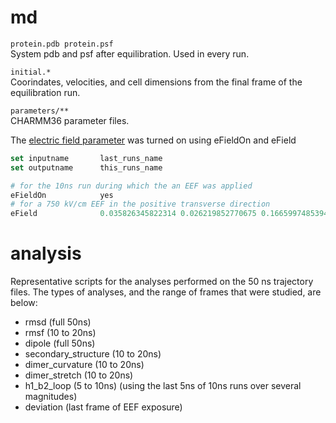 # md

```protein.pdb protein.psf```  
System pdb and psf after equilibration. Used in every run.

```initial.*```  
Coorindates, velocities, and cell dimensions from the final frame of the equilibration run.

```parameters/**```  
CHARMM36 parameter files.

The [electric field parameter](http://www.ks.uiuc.edu/Research/namd/2.10b1/ug/node42.html) was turned on using eFieldOn and eField

```tcl
set inputname       last_runs_name
set outputname      this_runs_name

# for the 10ns run during which the an EEF was applied
eFieldOn			yes
# for a 750 kV/cm EEF in the positive transverse direction
eField		        0.035826345822314 0.026219852770675 0.16659974853940
```

# analysis

Representative scripts for the analyses performed on the 50 ns trajectory files. The types of analyses, and the range of frames that were studied, are below:

* rmsd (full 50ns)
* rmsf (10 to 20ns)
* dipole (full 50ns)
* secondary_structure (10 to 20ns)
* dimer_curvature (10 to 20ns)
* dimer_stretch (10 to 20ns)
* h1_b2_loop (5 to 10ns) (using the last 5ns of 10ns runs over several magnitudes)
* deviation (last frame of EEF exposure)

